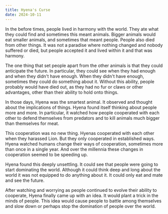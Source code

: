 ```yaml
---
title: Hyena's Curse
date: 2024-10-11
---
```

In the before times, people lived in harmony with the world. They ate what they could find and sometimes this meant animals. Bigger animals would eat smaller animals, and sometimes that meant people. People also died from other things. It was not a paradise where nothing changed and nobody suffered or died, but people accepted it and lived within it and that was harmony.

The one thing that set people apart from the other animals is that they could anticipate the future. In particular, they could see when they had enough and when they didn't have enough. When they didn't have enough, sometimes they could do something about it. Without this ability, people probably would have died out, as they had no fur or claws or other advantages, other than their ability to hold onto things.

In those days, Hyena was the smartest animal. It observed and thought about the implications of things. Hyena found itself thinking about people more and more. In particular, it watched how people cooperated with each other to defend themselves from predators and to kill animals much bigger than themselves for meat.

This cooperation was no new thing. Hyenas cooperated with each other when they harassed Lion. But they only cooperated in established ways. Hyena watched humans change their ways of cooperation, sometimes more than once in a single year. And over the millennia these changes in cooperation seemed to be speeding up.

Hyena found this deeply unsettling. It could see that people were going to start dominating the world. Although it could think deep and long about the world it was not equipped to do anything about it. It could only eat and mate and see the future.

After watching and worrying as people continued to evolve their ability to cooperate, Hyena finally came up with an idea. It would plant a trick in the minds of people. This idea would cause people to battle among themselves and slow down or perhaps stop the domination of people over the world.